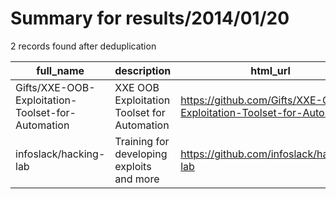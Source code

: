 
# Summary for results/2014/01/20
    
2 records found after deduplication

| full_name | description | html_url | matched_list | matched_count | pushed_at | size | stargazers_count | language | forks_count |
|---------------------------------------------------|---------------------------------------------|----------------------------------------------------------------------|----------------|-----------------|---------------------------|--------|--------------------|------------|---------------|
| Gifts/XXE-OOB-Exploitation-Toolset-for-Automation | XXE OOB Exploitation Toolset for Automation | https://github.com/Gifts/XXE-OOB-Exploitation-Toolset-for-Automation | ['exploit'] | 1 | 2014-01-20 15:21:50+00:00 | 156 | 60 | Python | 22 |
| infoslack/hacking-lab | Training for developing exploits and more | https://github.com/infoslack/hacking-lab | ['exploit'] | 1 | 2014-01-20 00:47:25+00:00 | 140 | 3 | C | 1 |
